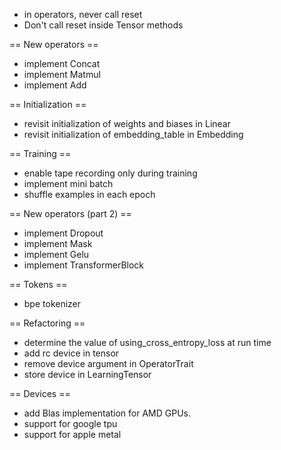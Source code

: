 - in operators, never call reset
- Don't call reset inside Tensor methods

== New operators ==

- implement Concat
- implement Matmul
- implement Add

== Initialization ==

- revisit initialization of weights and biases in Linear
- revisit initialization of embedding_table in Embedding

== Training ==

- enable tape recording only during training
- implement mini batch
- shuffle examples in each epoch

== New operators (part 2) ==

- implement Dropout
- implement Mask
- implement Gelu
- implement TransformerBlock

== Tokens ==

- bpe tokenizer

== Refactoring ==

- determine the value of using_cross_entropy_loss at run time
- add rc device in tensor
- remove device argument in OperatorTrait
- store device in LearningTensor

== Devices ==

- add Blas implementation for AMD GPUs.
- support for google tpu
- support for apple metal
